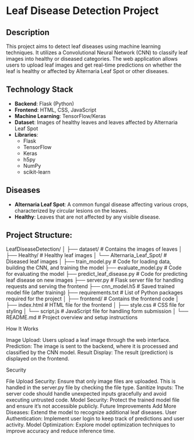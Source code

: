 # Leaf Disease Detection Project

## Description

This project aims to detect leaf diseases using machine learning techniques. It utilizes a Convolutional Neural Network (CNN) to classify leaf images into healthy or diseased categories. The web application allows users to upload leaf images and get real-time predictions on whether the leaf is healthy or affected by Alternaria Leaf Spot or other diseases.

## Technology Stack

- **Backend**: Flask (Python)
- **Frontend**: HTML, CSS, JavaScript
- **Machine Learning**: TensorFlow/Keras
- **Dataset**: Images of healthy leaves and leaves affected by Alternaria Leaf Spot
- **Libraries**:
  - Flask
  - TensorFlow
  - Keras
  - h5py
  - NumPy
  - scikit-learn

## Diseases

- **Alternaria Leaf Spot**: A common fungal disease affecting various crops, characterized by circular lesions on the leaves.
- **Healthy**: Leaves that are not affected by any visible disease.

## Project Structure:

LeafDiseaseDetection/
│
├── dataset/                # Contains the images of leaves
│   ├── Healthy/            # Healthy leaf images
│   └── Alternaria_Leaf_Spot/  # Diseased leaf images
│
├── train_model.py          # Code for loading data, building the CNN, and training the model
├── evaluate_model.py       # Code for evaluating the model
├── predict_leaf_disease.py # Code for predicting leaf disease on new images
├── server.py               # Flask server file for handling requests and serving the frontend
├── cnn_model.h5            # Saved trained model file (after training)
├── requirements.txt        # List of Python packages required for the project
│
├── frontend/               # Contains the frontend code
│   ├── index.html          # HTML file for the frontend
│   ├── style.css           # CSS file for styling
│   └── script.js           # JavaScript file for handling form submission
│
└── README.md               # Project overview and setup instructions


How It Works

Image Upload: Users upload a leaf image through the web interface.
Prediction: The image is sent to the backend, where it is processed and classified by the CNN model.
Result Display: The result (prediction) is displayed on the frontend.

Security

File Upload Security: Ensure that only image files are uploaded. This is handled in the server.py file by checking the file type.
Sanitize Inputs: The server code should handle unexpected inputs gracefully and avoid executing untrusted code.
Model Security: Protect the trained model file and ensure it’s not accessible publicly.
Future Improvements
Add More Diseases: Extend the model to recognize additional leaf diseases.
User Authentication: Implement user login to keep track of predictions and user activity.
Model Optimization: Explore model optimization techniques to improve accuracy and reduce inference time.
